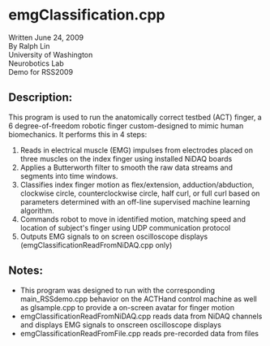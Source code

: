# emgClassification.cpp

Written June 24, 2009  
By Ralph Lin  
University of Washington  
Neurobotics Lab  
Demo for RSS2009  

## Description:

This program is used to run the anatomically correct
testbed (ACT) finger, a 6 degree-of-freedom robotic finger
custom-designed to mimic human biomechanics. It performs 
this in 4 steps:

1. Reads in electrical muscle (EMG) impulses from electrodes placed on three muscles on the index finger using installed NiDAQ boards
2. Applies a Butterworth filter to smooth the raw data streams and segments into time windows.
3. Classifies index finger motion as flex/extension,
adduction/abduction, clockwise circle, counterclockwise
circle, half curl, or full curl based on parameters determined with an off-line supervised machine learning algorithm.
4. Commands robot to move in identified motion, matching speed and location of subject's finger using UDP communication protocol
5. Outputs EMG signals to on screen oscilloscope displays (emgClassificationReadFromNiDAQ.cpp only)

## Notes:
* This program was designed to run with the corresponding 
main_RSSdemo.cpp behavior on the ACTHand control machine as well
as glsample.cpp to provide a on-screen avatar for finger motion  
* emgClassificationReadFromNiDAQ.cpp reads data from NiDAQ channels and displays EMG signals to onscreen oscilloscope displays  
* emgClassificationReadFromFile.cpp reads pre-recorded data from files

